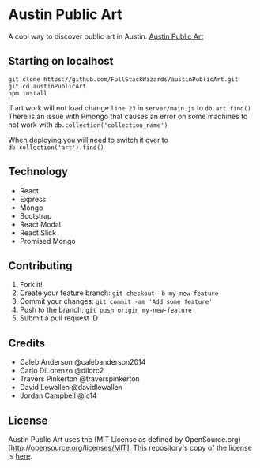 # Austin Public Art

A cool way to discover public art in Austin.
[Austin Public Art](http://austinpublicart.herokuapp.com)

## Starting on localhost
    git clone https://github.com/FullStackWizards/austinPublicArt.git
    git cd austinPublicArt
    npm install 

 If art work will not load change `line 23` in `server/main.js` to `db.art.find()`
 There is an issue with Pmongo that causes an error on some machines to not work with `db.collection('collection_name')`

 When deploying you will need to switch it over to `db.collection('art').find()`

## Technology

* React
* Express
* Mongo
* Bootstrap
* React Modal
* React Slick
* Promised Mongo

## Contributing

1. Fork it!
2. Create your feature branch: `git checkout -b my-new-feature`
3. Commit your changes: `git commit -am 'Add some feature'`
4. Push to the branch: `git push origin my-new-feature`
5. Submit a pull request :D


## Credits

* Caleb Anderson @calebanderson2014
* Carlo DiLorenzo @dilorc2
* Travers Pinkerton @traverspinkerton
* David Lewallen @davidlewallen
* Jordan Campbell @jc14

## License
Austin Public Art uses the (MIT License as defined by OpenSource.org)[http://opensource.org/licenses/MIT].
This repository's copy of the license is [here](./LICENSE.md).

